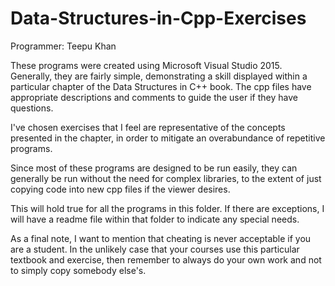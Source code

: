 # Data-Structures-in-Cpp-Exercises

Programmer: Teepu Khan

These programs were created using Microsoft Visual Studio 2015. Generally, they are fairly simple, demonstrating a skill displayed
within a particular chapter of the Data Structures in C++ book. The cpp files have appropriate descriptions and comments to guide 
the user if they have questions.

I've chosen exercises that I feel are representative of the concepts presented in the chapter, in order to mitigate an overabundance 
of repetitive programs.

Since most of these programs are designed to be run easily, they can generally be run without the need for complex libraries, to
the extent of just copying code into new cpp files if the viewer desires.

This will hold true for all the programs in this folder. If there are exceptions, I will have a readme file within that folder to
indicate any special needs.

As a final note, I want to mention that cheating is never acceptable if you are a student. In the unlikely case that your courses 
use this particular textbook and exercise, then remember to always do your own work and not to simply copy somebody else's.
